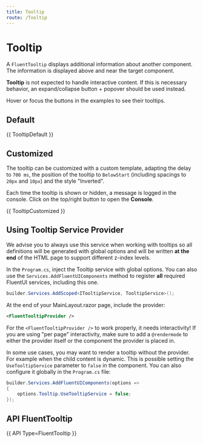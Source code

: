 ```yaml
---
title: Tooltip
route: /Tooltip
---
```


# Tooltip

A `FluentTooltip` displays additional information about another component. The information is displayed above and near the target component.

**Tooltip** is not expected to handle interactive content. If this is necessary behavior, an expand/collapse button + popover should be used instead.

Hover or focus the buttons in the examples to see their tooltips.

## Default

{{ TooltipDefault }}

## Customized
The tooltip can be customized with a custom template,
adapting the delay to `700 ms`, the position of the tooltip to `BelowStart` (including spacings to `20px` and `10px`)
and the style "Inverted".

Each time the tooltip is shown or hidden, a message is logged in the console. Click on the top/right button to open the **Console**.

{{ TooltipCustomized }}

## Using Tooltip Service Provider

We advise you to always use this service when working with tooltips so all definitions will be generated with global options
and will be written **at the end** of the HTML page to support different z-index levels.

In the `Program.cs`, inject the Tooltip service with global options.
You can also use the `Services.AddFluentUIComponents` method to register **all** required FluentUI services, including this one.

```csharp
builder.Services.AddScoped<ITooltipService, TooltipService>();
```

At the end of your MainLayout.razor page, include the provider:

```xml
<FluentTooltipProvider />
```

For the `<FluentTooltipProvider />` to work properly, it needs interactivity!
If you are using "per page" interactivity, make sure to add a `@rendermode` to either the provider itself or the component the provider is placed in.

In some use cases, you may want to render a tooltip without the provider. For example when the child content is dynamic.
This is possible setting the `UseTooltipService` parameter to `false` in the component.
You can also configure it globally in the `Program.cs` file:
```csharp
builder.Services.AddFluentUIComponents(options =>
{
    options.Tooltip.UseTooltipService = false;
});
```

## API FluentTooltip

{{ API Type=FluentTooltip }}

